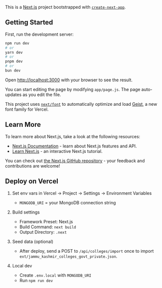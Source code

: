 This is a [Next.js](https://nextjs.org) project bootstrapped with [`create-next-app`](https://github.com/vercel/next.js/tree/canary/packages/create-next-app).

## Getting Started

First, run the development server:

```bash
npm run dev
# or
yarn dev
# or
pnpm dev
# or
bun dev
```

Open [http://localhost:3000](http://localhost:3000) with your browser to see the result.

You can start editing the page by modifying `app/page.js`. The page auto-updates as you edit the file.

This project uses [`next/font`](https://nextjs.org/docs/app/building-your-application/optimizing/fonts) to automatically optimize and load [Geist](https://vercel.com/font), a new font family for Vercel.

## Learn More

To learn more about Next.js, take a look at the following resources:

- [Next.js Documentation](https://nextjs.org/docs) - learn about Next.js features and API.
- [Learn Next.js](https://nextjs.org/learn) - an interactive Next.js tutorial.

You can check out [the Next.js GitHub repository](https://github.com/vercel/next.js) - your feedback and contributions are welcome!

## Deploy on Vercel

1) Set env vars in Vercel → Project → Settings → Environment Variables
   - `MONGODB_URI` = your MongoDB connection string

2) Build settings
   - Framework Preset: Next.js
   - Build Command: `next build`
   - Output Directory: `.next`

3) Seed data (optional)
   - After deploy, send a POST to `/api/colleges/import` once to import `ext/jammu_kashmir_colleges_govt_private.json`.

4) Local dev
   - Create `.env.local` with `MONGODB_URI`
   - Run `npm run dev`
